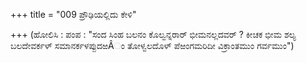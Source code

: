 +++
title = "009 ಪ್ರೌಢಿಯಲ್ಲಿದು ಕೇಳಿ"

+++
(ಹೋಲಿಸಿ : ಪಂಪ : "ಸಂದ ಸಿಂಹ ಬಲನಂ ಕೊಲ್ವನ್ನರಾರ್ ಭೀಮನಲ್ಲದವರ್ ? ಕೀಚಕ ಭೀಮ ಶಲ್ಯ ಬಲದೇವರ್ಕಳ್ ಸಮಾನರ್ಕಳಪ್ಪುದಱÂಂ ತೋಳ್ವಲದೊಳ್ ಪೆಱಂಗಮರಿದೀ ವಿಕ್ರಾಂತಮುಂ ಗರ್ವಮುಂ")
